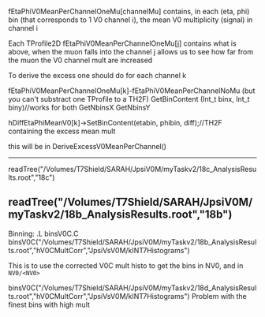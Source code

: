 fEtaPhiV0MeanPerChannelOneMu[channelMu] contains, in each (eta, phi) bin (that corresponds to 1 V0 channel i),
the mean V0 multiplicity (signal) in channel i

Each TProfile2D fEtaPhiV0MeanPerChannelOneMu[j] contains what is above, when the muon falls into the channel j
allows us to see how far from the muon the V0 channel mult are increased


To derive the excess one should do
for each channel k

fEtaPhiV0MeanPerChannelOneMu[k]-fEtaPhiV0MeanPerChannelNoMu (but you can't substract one TProfile to a TH2F)
GetBinContent (Int_t binx, Int_t biny)//works for both
GetNbinsX
GetNbinsY

hDiffEtaPhiMeanV0[k]->SetBinContent(etabin, phibin, diff);//TH2F containing the excess mean mult

this will be in DeriveExcessV0MeanPerChannel()



---
readTree("/Volumes/T7Shield/SARAH/JpsiV0M/myTaskv2/18c_AnalysisResults.root","18c")

readTree("/Volumes/T7Shield/SARAH/JpsiV0M/myTaskv2/18b_AnalysisResults.root","18b")
---
Binning:
.L binsV0C.C
binsV0C("/Volumes/T7Shield/SARAH/JpsiV0M/myTaskv2/18b_AnalysisResults.root","hV0CMultCorr","JpsiVsV0M/kINT7Histograms")

This is to use the corrected V0C mult histo to get the bins in NV0, and in `NV0/<NV0>`


binsV0C("/Volumes/T7Shield/SARAH/JpsiV0M/myTaskv2/18d_AnalysisResults.root","hV0CMultCorr","JpsiVsV0M/kINT7Histograms")
Problem with the finest bins with high mult
